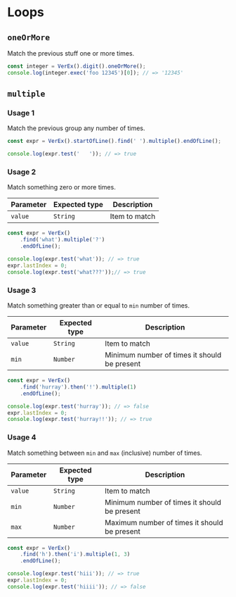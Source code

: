 # Loops

## `oneOrMore`

Match the previous stuff one or more times.

```js
const integer = VerEx().digit().oneOrMore();
console.log(integer.exec('foo 12345')[0]); // => '12345'
```

## `multiple`

### Usage 1

Match the previous group any number of times.

```js
const expr = VerEx().startOfLine().find(' ').multiple().endOfLine();

console.log(expr.test('   ')); // => true
```

### Usage 2

Match something zero or more times.

Parameter | Expected type | Description
----------|---------------|--------------
`value`   | `String`      | Item to match

```js
const expr = VerEx()
    .find('what').multiple('?')
    .endOfLine();

console.log(expr.test('what')); // => true
expr.lastIndex = 0;
console.log(expr.test('what???'));// => true
```

### Usage 3

Match something greater than or equal to `min` number of times.

Parameter | Expected type | Description
----------|---------------|---------------------------------------------
`value`   | `String`      | Item to match
`min`     | `Number`      | Minimum number of times it should be present

```js
const expr = VerEx()
    .find('hurray').then('!').multiple(1)
    .endOfLine();

console.log(expr.test('hurray')); // => false
expr.lastIndex = 0;
console.log(expr.test('hurray!!')); // => true
```

### Usage 4

Match something between `min` and `max` (inclusive) number of times.

Parameter | Expected type | Description
----------|---------------|---------------------------------------------
`value`   | `String`      | Item to match
`min`     | `Number`      | Minimum number of times it should be present
`max`     | `Number`      | Maximum number of times it should be present

```js
const expr = VerEx()
    .find('h').then('i').multiple(1, 3)
    .endOfLine();

console.log(expr.test('hiii')); // => true
expr.lastIndex = 0;
console.log(expr.test('hiiii')); // => false
```
